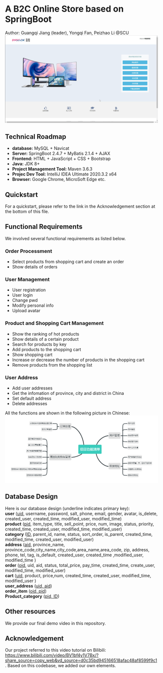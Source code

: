 # A B2C Online Store based on SpringBoot
Author: Guangqi Jiang (leader), Yongqi Fan, Peizhao Li @SCU
![alt index](./assets/imgs/index.png)

## Technical Roadmap
- **database:** MySQL + Navicat
- **Server:** SpringBoot 2.4.7 + MyBatis 2.1.4 + AJAX
- **Frontend:** HTML + JavaScript + CSS + Bootstrap
- **Java:** JDK 8+
- **Project Management Tool:** Maven 3.6.3
- **Projec Dev Tool:** IntelliJ IDEA Ultimate 2020.3.2 x64
- **Browser:** Google Chrome, MicroSoft Edge etc.

## Quickstart
For a quickstart, please refer to the link in the Acknowledgement section at the bottom of this file.

## Functional Requirements
We involved several functional requirements as listed below.
### Order Processment
- Select products from shopping cart and create an order
- Show details of orders
### User Management
- User registration
- User login
- Change pwd
- Modify personal info
- Upload avatar
### Product and Shopping Cart Management
- Show the ranking of hot products
- Show details of a certain product
- Search for products by key
- Add products to the shopping cart
- Show shopping cart
- Increase or decrease the number of products in the shopping cart
- Remove products from the shopping list
### User Address
- Add user addresses
- Get the infomation of province, city and district in China
- Set default address
- Delete addresses

All the functions are shown in the following picture in Chinese:
![alt functions zh](./assets/imgs/func_zh.png)

## Database Design
Here is our database design (underline indicates primary key):\
**user** (<ins>uid</ins>, username, password, salt, phone, email, gender, avatar, is_delete, created_user, created_time, modified_user, modified_time)\
**product** (<ins>pid</ins>, item_type, title, sell_point, price, num, image, status, priority, created_time, created_user, modified_time, modified_user)\
**category** (<ins>ID</ins>, parent_id, name, status, sort_order, is_parent, created_time, modified_time, created_user, modified_user)\
**address** (<ins>aid</ins>, province_name, province_code,city_name,city_code,area_name,area_code, zip, address, phone, tel, tag, is_default, created_user, created_time ,modified_user, modified_time )\
**order** (<ins>oid</ins>, uid, aid, status, total_price, pay_time, created_time, create_user, modified_time, modified_user)\
**cart** (<ins>uid</ins>, product, price,num, created_time, created_user, modified_time, modified_user )\
**user_address** (<ins>uid, aid</ins>)\
**order_item** (<ins>oid, pid</ins>)\
**Product_category** (<ins>pid, ID</ins>)

## Other resources
We provide our final demo video in this repository.

## Acknowledgement
Our project referred to this video tutorial on Bilibili: https://www.bilibili.com/video/BV1bf4y1V7Bx/?share_source=copy_web&vd_source=d0c35bd945166518afac48af8599f9c1. Based on this codebase, we added our own elements.
